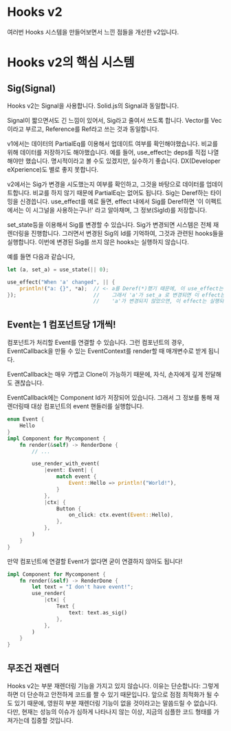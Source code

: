# Hooks v2

여러번 Hooks 시스템을 만들어보면서 느낀 점들을 개선한 v2입니다.

# Hooks v2의 핵심 시스템

## Sig(Signal)

Hooks v2는 Signal을 사용합니다. Solid.js의 Signal과 동일합니다.

Signal이 짧으면서도 긴 느낌이 있어서, Sig라고 줄여서 쓰도록 합니다. Vector를 Vec이라고 부르고, Reference를 Ref라고 쓰는 것과 동일합니다.

v1에서는 데이터의 PartialEq를 이용해서 업데이트 여부를 확인해야했습니다. 비교를 위해 데이터를 저장하기도 해야했습니다.
예를 들어, use_effect는 deps를 직접 나열해야만 했습니다. 명시적이라고 볼 수도 있겠지만, 실수하기 좋습니다. DX(Developer eXperience)도 별로 좋지 못합니다.

v2에서는 Sig가 변경을 시도했는지 여부를 확인하고, 그것을 바탕으로 데이터를 업데이트합니다. 비교를 하지 않기 때문에 PartialEq는 없어도 됩니다.
Sig는 Deref하는 타이밍을 신경씁니다. use_effect를 예로 들면, effect 내에서 Sig를 Deref하면 '이 이펙트에서는 이 시그널을 사용하는구나!' 라고 알아채며, 그 정보(SigId)를 저장합니다.

set_state등을 이용해서 Sig를 변경할 수 있습니다. Sig가 변경되면 시스템은 전체 재 렌더링을 진행합니다. 그러면서 변경된 Sig의 Id를 기억하여, 그것과 관련된 hooks들을 실행합니다. 이번에 변경된 Sig를 쓰지 않은 hooks는 실행하지 않습니다.

예를 들면 다음과 같습니다,

```rust
let (a, set_a) = use_state(|| 0);

use_effect("When 'a' changed", || {
    println!("a: {}", *a);  // <- a를 Deref(*)했기 때문에, 이 use_effect는 'a'라는 Sig를 사용했다는 것을 저장합니다.
});                         //    그래서 'a'가 set_a 로 변경되면 이 effect는 재실행됩니다.
                            //    'a'가 변경되지 않았으면, 이 effect는 실행되지 않습니다.
```

## Event는 1 컴포넌트당 1개씩!

컴포넌트가 처리할 Event를 연결할 수 있습니다. 그런 컴포넌트의 경우, EventCallback을 만들 수 있는 EventContext를 render할 때 매개변수로 받게 됩니다.

EventCallback는 매우 가볍고 Clone이 가능하기 때문에, 자식, 손자에게 깊게 전달해도 괜찮습니다.

EventCallback에는 Component Id가 저장되어 있습니다. 그래서 그 정보를 통해 재렌더링때 대상 컴포넌트의 event 핸들러를 실행합니다.

```rust
enum Event {
    Hello
}
impl Component for Mycomponent {
    fn render(&self) -> RenderDone {
        // ...

        use_render_with_event(
            |event: Event| {
                match event {
                    Event::Hello => println!("World!"),
                }
            },
            |ctx| {
                Button {
                    on_click: ctx.event(Event::Hello),
                },
            },
        )
    }
}
```

만약 컴포넌트에 연결할 Event가 없다면 굳이 연결하지 않아도 됩니다!

```rust
impl Component for Mycomponent {
    fn render(&self) -> RenderDone {
        let text = "I don't have event!";
        use_render(
            |ctx| {
                Text {
                    text: text.as_sig()
                },
            },
        )
    }
}
```

## 무조건 재렌더

Hooks v2는 부분 재렌더링 기능을 가지고 있지 않습니다. 이유는 단순합니다: 그렇게 하면 더 단순하고 안전하게 코드를 짤 수 있기 때문입니다.
앞으로 점점 최적화가 될 수도 있기 때문에, 영원히 부분 재렌더링 기능이 없을 것이라고는 말씀드릴 수 없습니다. 다만, 현재는 성능의 이슈가 심하게 나타나지 않는 이상, 지금의 심플한 코드 형태를 가져가는데 집중할 것입니다.
